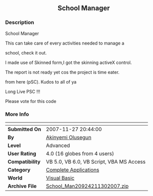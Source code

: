 ﻿<div align="center">

## School Manager


</div>

### Description

School Manager

This can take care of every activities needed to manage a

school, check it out.

I made use of Skinned form,I got the skinning activeX control.

The report is not ready yet cos the project is time eater.

from here (pSC). Kudos to all of ya

Long Live PSC !!!

Please vote for this code
 
### More Info
 


<span>             |<span>
---                |---
**Submitted On**   |2007-11-27 20:44:00
**By**             |[Akinyemi Olusegun](https://github.com/Planet-Source-Code/PSCIndex/blob/master/ByAuthor/akinyemi-olusegun.md)
**Level**          |Advanced
**User Rating**    |4.0 (16 globes from 4 users)
**Compatibility**  |VB 5\.0, VB 6\.0, VB Script, VBA MS Access
**Category**       |[Complete Applications](https://github.com/Planet-Source-Code/PSCIndex/blob/master/ByCategory/complete-applications__1-27.md)
**World**          |[Visual Basic](https://github.com/Planet-Source-Code/PSCIndex/blob/master/ByWorld/visual-basic.md)
**Archive File**   |[School\_Man20924211302007\.zip](https://github.com/Planet-Source-Code/akinyemi-olusegun-school-manager__1-69704/archive/master.zip)








